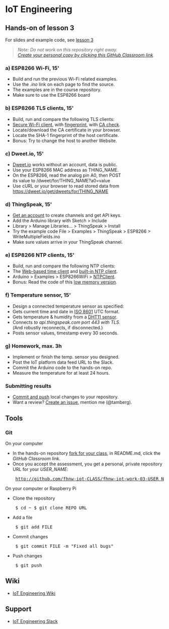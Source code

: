 # IoT Engineering
## Hands-on of lesson 3
For slides and example code, see [lesson 3](../../../fhnw-iot/blob/master/03/README.md)

> *Note: Do not work on this repository right away.*<br/>
> *[Create your personal copy by clicking this GitHub Classroom link](https://classroom.github.com/a/KnShzwiV).*

### a) ESP8266 Wi-Fi, 15'
* Build and run the previous Wi-Fi related examples.
* Use the _.ino_ link on each page to find the source.
* The examples are in the course repository.
* Make sure to use the ESP8266 board

### b) ESP8266 TLS clients, 15'
* Build, run and compare the following TLS clients:
* [Secure Wi-Fi client](https://github.com/tamberg/fhnw-iot/blob/master/03/Arduino/ESP8266_WiFiClientSecure/ESP8266_WiFiClientSecure.ino), with [fingerprint](https://github.com/tamberg/fhnw-iot/blob/master/03/Arduino/ESP8266_WiFiClientSecureFingerprint/ESP8266_WiFiClientSecureFingerprint.ino), with [CA check](https://github.com/tamberg/fhnw-iot/blob/master/03/Arduino/ESP8266_WiFiClientSecureCaCert/ESP8266_WiFiClientSecureCaCert.ino).
* Locate/download the CA certificate in your browser.
* Locate the SHA-1 fingerprint of the host certificate.
* Bonus: Try to change the host to another Website.

### c) Dweet.io, 15'
* [Dweet.io](https://dweet.io/) works without an account, data is public.
* Use your ESP8266 MAC address as THING_NAME.
* On the ESP8266, read the analog pin A0, then POST<br/>
its value to /dweet/for/THING_NAME?a0=value
* Use cURL or your browser to read stored data from<br/>
https://dweet.io/get/dweets/for/THING_NAME

### d) ThingSpeak, 15'
* [Get an account](https://thingspeak.com/users/sign_up) to create channels and get API keys.
* Add the Arduino library with Sketch > Include
* Library > Manage Libraries... > ThingSpeak > Install
* Try the example code File > Examples > ThingSpeak > ESP8266 > WriteMultipleFields.ino
* Make sure values arrive in your ThingSpeak channel.

### e) ESP8266 NTP clients, 15'
* Build, run and compare the following NTP clients:
* The [Web-based time client](https://github.com/tamberg/fhnw-iot/blob/master/03/Arduino/ESP8266_WiFiTimeClient/ESP8266_WiFiTimeClient.ino) and [built-in NTP client](https://github.com/tamberg/fhnw-iot/blob/master/03/Arduino/ESP8266_WiFiNtpClient/ESP8266_WiFiNtpClient.ino).
* Arduino > Examples > ESP8266WiFi > [NTPClient](https://github.com/esp8266/Arduino/blob/master/libraries/ESP8266WiFi/examples/NTPClient/NTPClient.ino).
* Bonus: Read the code of this [low memory version](https://playground.arduino.cc/Code/NTPclient).

### f) Temperature sensor, 15'
* Design a connected temperature sensor as specified:
* Gets current time and date in [ISO 8601](https://en.wikipedia.org/wiki/ISO_8601) UTC format.
* Gets temperature & humidity from a [DHT11 sensor](https://github.com/tamberg/fhnw-iot/wiki/Grove-Sensors#temperature--humidity-sensor-dht11).
* Connects<sup>*</sup> to api.thingspeak.com port 443 with TLS.<br/>
(<sup>*</sup>And robustly reconnects, if disconnected.)
* Posts sensor values, timestamp every 30 seconds.

### g) Homework, max. 3h
* Implement or finish the temp. sensor you designed.
* Post the IoT platform data feed URL to the Slack.
* Commit the Arduino code to the hands-on repo.
* Measure the temperature for at least 24 hours.

### Submitting results
* [Commit and push](#git) local changes to your repository.
* Want a review? [Create an issue](../../issues/new), mention me (@tamberg).

## Tools
### Git
On your computer
* In the hands-on repository [fork for your class](../../network/members), in README.md, click the _GitHub Classroom link_.
* Once you accept the assessment, you get a personal, private repository URL for your _USER_NAME_:<pre>
http://github.com/fhnw-iot-CLASS/fhnw-iot-work-03-USER_NAME</pre>

On your computer or Raspberry Pi
* Clone the repository<pre>
    $ cd ~
    $ git clone REPO_URL</pre>
* Add a file<pre>
    $ git add FILE</pre>
* Commit changes<pre>
    $ git commit FILE -m "Fixed all bugs"</pre>
* Push changes<pre>
    $ git push</pre>

## Wiki
- [IoT Engineering Wiki](https://github.com/tamberg/fhnw-iot/wiki)

## Support
- [IoT Engineering Slack](https://fhnw-iot.slack.com/)
